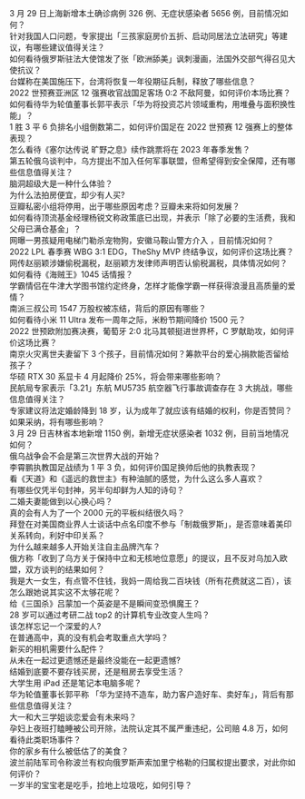 3 月 29 日上海新增本土确诊病例 326 例、无症状感染者 5656 例，目前情况如何？  
针对我国人口问题，专家提出「三孩家庭房价五折、启动同居法立法研究」等建议，有哪些建议值得关注？  
如何看待俄罗斯驻法大使馆发了张「欧洲舔美」讽刺漫画，法国外交部气得召见大使抗议？  
台媒称在美国施压下，台湾将恢复一年役期征兵制，释放了哪些信息？  
2022 世预赛亚洲区 12 强赛收官战国足客场 0:2 不敌阿曼，如何评价本场比赛？  
如何看待华为轮值董事长郭平表示「华为将投资芯片领域重构，用堆叠与面积换性能」？  
1 胜 3 平 6 负排名小组倒数第二，如何评价国足在 2022 世预赛 12 强赛上的整体表现？  
怎么看待《塞尔达传说 旷野之息》续作跳票将在 2023 年春季发售？  
第五轮俄乌谈判中，乌方提出不加入任何军事联盟，但希望得到安全保障，还有哪些信息值得关注？  
脑洞超级大是一种什么体验？  
为什么法拍房便宜，却少有人买?  
豆瓣私密小组将停用，出于哪些原因考虑？豆瓣未来将如何发展？  
如何看待顶流基金经理杨锐文称政策底已出现，并表示「除了必要的生活费，我和父母已满仓基金」？  
网曝一男孩疑用电梯门勒杀宠物狗，安徽马鞍山警方介入 ，目前情况如何？  
2022 LPL 春季赛 WBG 3:1 EDG，TheShy MVP 终结争议，如何评价这场比赛？  
网传赵丽颖涉嫌偷税漏税，赵丽颖方发律师声明否认偷税漏税，具体情况如何？  
如何看待《海贼王》1045 话情报？  
学霸情侣在牛津大学图书馆约定终身，怎样才能像学霸一样获得浪漫且高质量的爱情？  
南派三叔公司 1547 万股权被冻结，背后的原因有哪些？  
如何看待小米 11 Ultra 发布一周年之际，米粉节期间降价 1500 元？  
2022 世预欧附加赛决赛，葡萄牙 2:0 北马其顿挺进世界杯，C 罗献助攻，如何评价这场比赛？  
南京火灾离世夫妻留下 3 个孩子，目前情况如何？筹款平台的爱心捐款能否留给孩子？  
华硕 RTX 30 系显卡 4 月起降价 25%，将会带来哪些影响？  
民航局专家表示「3.21」东航 MU5735 航空器飞行事故调查存在 3 大挑战，哪些信息值得关注？  
专家建议将法定婚龄降到 18 岁，认为成年了就应该有结婚的权利，你是否赞同？如果采纳，将有哪些影响？  
3 月 29 日吉林省本地新增 1150 例，新增无症状感染者 1032 例，目前当地情况如何？  
俄乌战争会不会是第三次世界大战的开始？  
李霄鹏执教国足战绩为 1 平 3 负，如何评价国足换帅后他的执教表现？  
看《天道》和《遥远的救世主》有种油腻的感觉，为什么这么多人喜欢？  
有哪些仅凭半句封神，另半句却鲜为人知的诗句？  
二婚夫妻能做到以心换心吗？  
真的会有人为了一个 2000 元的平板纠结很久吗？  
拜登在对美国商业界人士谈话中点名印度不参与「制裁俄罗斯」，是否意味着美印关系转向，利好中印关系？  
为什么越来越多人开始关注自主品牌汽车？  
俄方称「收到了乌方关于保持中立和无核地位意愿」的提议，且不反对乌加入欧盟，双方谈判的结果如何？  
我是大一女生，有点管不住钱，我妈一周给我二百块钱（所有花费就这二百），该怎么跟她说其实这不太够花呢？  
给《三国杀》吕蒙加一个英姿是不是瞬间变恐惧魔王？  
28 岁可以通过考研二战 top2 的计算机专业改变人生吗？  
该怎样忘记一个深爱的人?  
在普通高中，真的没有机会考取重点大学吗？  
新买的相机需要什么配件？  
从未在一起过更遗憾还是最终没能在一起更遗憾?  
结婚到底要不要存钱买房，还是租房去享受生活？  
大学生用 iPad 还是笔记本电脑多呢？  
华为轮值董事长郭平称 「华为坚持不造车，助力客户造好车、卖好车」，背后有那些信息值得关注？  
大一和大三学姐谈恋爱会有未来吗？  
孕妇上夜班打瞌睡被公司开除，法院认定其不属严重违纪，公司赔 4.8 万，如何看待此类职场事件？  
你的家乡有什么被低估了的美食？  
波兰前陆军司令称波兰有权向俄罗斯声索加里宁格勒的归属权提出要求，对此你如何评价？  
一岁半的宝宝老是吃手，捡地上垃圾吃，如何引导？  
